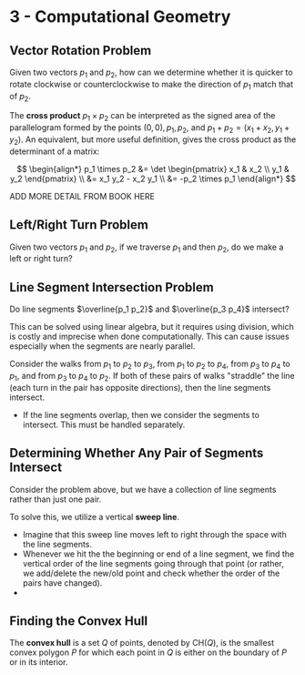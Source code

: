 # 3 - Computational Geometry

## Vector Rotation Problem

Given two vectors $p_1$ and $p_2$, how can we determine whether it is quicker to rotate clockwise or counterclockwise to make the direction of $p_1$ match that of $p_2$.

The **cross product** $p_1 \times p_2$ can be interpreted as the signed area of the parallelogram formed by the points $(0,0), p_1, p_2,$ and $p_1 + p_2 = (x_1 + x_2, y_1 + y_2)$. An equivalent, but more useful definition, gives the cross product as the determinant of a matrix:

$$
\begin{align*}
    p_1 \times p_2 &= \det \begin{pmatrix}
        x_1 & x_2 \\
        y_1 & y_2
    \end{pmatrix} \\
    &= x_1 y_2 - x_2 y_1 \\
    &= -p_2 \times p_1
\end{align*}
$$

ADD MORE DETAIL FROM BOOK HERE

## Left/Right Turn Problem

Given two vectors $p_1$ and $p_2$, if we traverse $p_1$ and then $p_2$, do we make a left or right turn?



## Line Segment Intersection Problem

Do line segments $\overline{p_1 p_2}$ and $\overline{p_3 p_4}$ intersect?

This can be solved using linear algebra, but it requires using division, which is costly and imprecise when done computationally. This can cause issues especially when the segments are nearly parallel.

Consider the walks from $p_1$ to $p_2$ to $p_3$, from $p_1$ to $p_2$ to $p_4$, from $p_3$ to $p_4$ to $p_1$, and from $p_3$ to $p_4$ to $p_2$. If both of these pairs of walks "straddle" the line (each turn in the pair has opposite directions), then the line segments intersect.
- If the line segments overlap, then we consider the segments to intersect. This must be handled separately.

## Determining Whether Any Pair of Segments Intersect

Consider the problem above, but we have a collection of line segments rather than just one pair.

To solve this, we utilize a vertical **sweep line**.
- Imagine that this sweep line moves left to right through the space with the line segments.
- Whenever we hit the the beginning or end of a line segment, we find the vertical order of the line segments going through that point (or rather, we add/delete the new/old point and check whether the order of the pairs have changed).
- 

## Finding the Convex Hull

The **convex hull** is a set $Q$ of points, denoted by $\text{CH}(Q)$, is the smallest convex polygon $P$ for which each point in $Q$ is either on the boundary of $P$ or in its interior.
